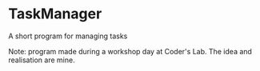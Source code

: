 # TaskManager
A short program for managing tasks

Note: program made during a workshop day at Coder's Lab. The idea and realisation are mine. 
